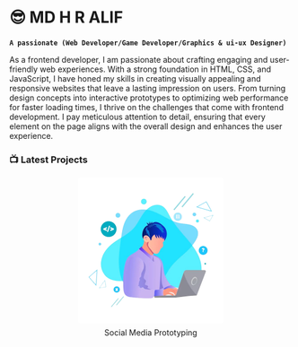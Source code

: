 # 😎 MD H R ALIF

**`A passionate (Web Developer/Game Developer/Graphics & ui-ux Designer)`**

As a frontend developer, I am passionate about crafting engaging and user-friendly web experiences. With a strong foundation in HTML, CSS, and JavaScript, I have honed my skills in creating visually appealing and responsive websites that leave a lasting impression on users. From turning design concepts into interactive prototypes to optimizing web performance for faster loading times, I thrive on the challenges that come with frontend development. I pay meticulous attention to detail, ensuring that every element on the page aligns with the overall design and enhances the user experience.


### 📺 Latest Projects
<a href="https://www.youtube.com/watch?v=8deKXiV-eLE" style="text-decoration: none; color: inherit;">
  <div style="text-align: center;">
    <img src="https://raw.githubusercontent.com/mdhralif/portfolio/main/img.png" alt="Custom Image" width="250" style="border-radius: 5px; border: 5px solid white;">
    <div style="margin-top: 5px;">Social Media Prototyping</div>
  </div>
</a>



